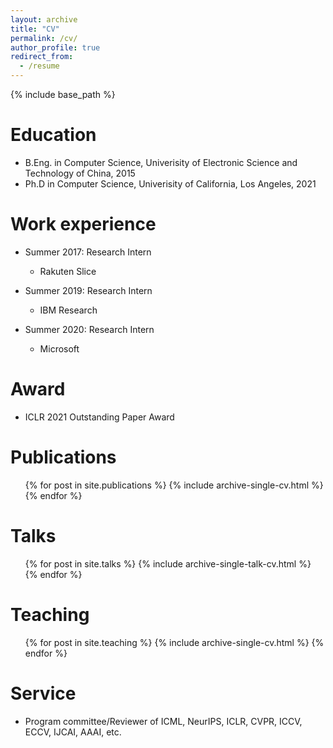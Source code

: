 ```yaml
---
layout: archive
title: "CV"
permalink: /cv/
author_profile: true
redirect_from:
  - /resume
---
```


{% include base_path %}



Education
======
* B.Eng. in Computer Science, Univerisity of Electronic Science and Technology of China, 2015
* Ph.D in Computer Science, Univerisity of California, Los Angeles, 2021

Work experience
======
* Summer 2017: Research Intern
  * Rakuten Slice

* Summer 2019: Research Intern
  * IBM Research

* Summer 2020: Research Intern
  * Microsoft

Award
======
* ICLR 2021 Outstanding Paper Award

Publications
======
  <ul>{% for post in site.publications %}
    {% include archive-single-cv.html %}
  {% endfor %}</ul>
  
Talks
======
  <ul>{% for post in site.talks %}
    {% include archive-single-talk-cv.html %}
  {% endfor %}</ul>
  
Teaching
======
  <ul>{% for post in site.teaching %}
    {% include archive-single-cv.html %}
  {% endfor %}</ul>
  
Service
======
* Program committee/Reviewer of ICML, NeurIPS, ICLR, CVPR, ICCV, ECCV, IJCAI, AAAI, etc.
